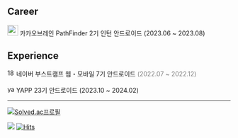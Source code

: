## Career

<img width="24" alt="symbol_v_wyg" src="https://github.com/yangsooplus/yangsooplus/assets/69582122/a6b3607c-6a07-4eae-bcbf-169b154ad12d">
카카오브레인 PathFinder 2기 인턴 안드로이드 (2023.06 ~ 2023.08)

## Experience

<img width="16" alt="186857877-b1b4c4e2-5e83-433e-922b-73c61dbdf992" src="https://github.com/yangsooplus/yangsooplus/assets/69582122/eb0ec3e5-d4b4-467a-b625-390ba2fc3a32">
네이버 부스트캠프 웹・모바일 7기 안드로이드 <span style="color:#808080">(2022.07 ~ 2022.12)</span>
<br><br>
<img width="16" alt="yapp" src="https://github.com/yangsooplus/yangsooplus/assets/69582122/1726ea26-eef0-4911-a40a-75ec854e1989">
YAPP 23기 안드로이드 (2023.10 ~ 2024.02)

---

[![Solved.ac프로필](http://mazassumnida.wtf/api/v2/generate_badge?boj=toplus0106)](https://solved.ac/toplus0106)


<a href="https://yangsooplus.tistory.com/"><img src="https://img.shields.io/badge/Blog-ff5540?style=flat-square&logo=Tistory&logoColor=white"/></a> [![Hits](https://hits.seeyoufarm.com/api/count/incr/badge.svg?url=https%3A%2F%2Fgithub.com%2Fyangsooplus&count_bg=%23FF1AC6&title_bg=%23000000&icon=github.svg&icon_color=%23FFFFFF&title=hits&edge_flat=false)](https://hits.seeyoufarm.com)
